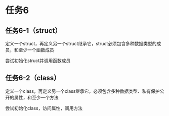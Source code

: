 # 任务6
## 任务6-1（struct）
定义一个struct，再定义另一个struct继承它，struct必须包含多种数据类型的成员，和至少一个函数成员

尝试初始化struct并调用函数成员

## 任务6-2（class）
定义一个class，再定义另一个class继承它，必须包含多种数据类型、私有保护公开的属性，和至少一个方法

尝试初始化class，访问属性，调用方法